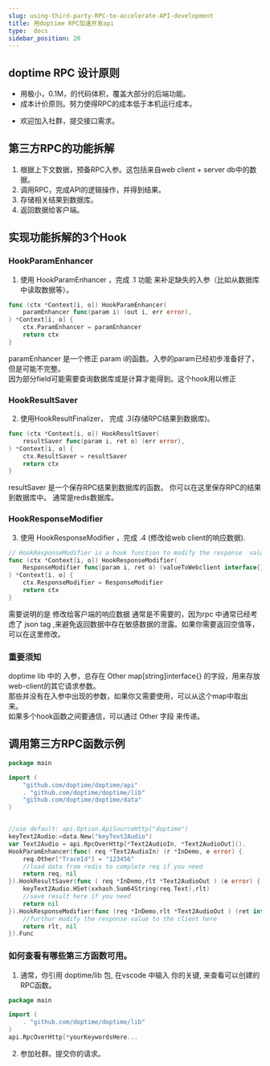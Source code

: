 ```yaml
---
slug: using-third-party-RPC-to-accelerate-API-development
title: 用doptime RPC加速开发api
type:  docs
sidebar_position: 20
---
```

## doptime RPC 设计原则
- 用极小，0.1M，的代码体积，覆盖大部分的后端功能。
- 成本计价原则。努力使得RPC的成本低于本机运行成本。
<!-- - 模块进化原则。doptime 反复迭代优化一千种RPC来满足大部分RPC需求。 -->
- 欢迎加入社群，提交接口需求。
<!-- - 零配置，透明的API交易。doptime 像股市一样，把API调用价格自动成交在市场供需平衡点。 -->
<!-- RPC的逻辑代码，涉及不同的语言，不同的依赖，编译配置等。把它们放到一个项目实际上是不可行的。 -->


## 第三方RPC的功能拆解
1. 根据上下文数据，预备RPC入参。这包括来自web client + server db中的数据。
2. 调用RPC，完成API的逻辑操作，并得到结果。
3. 存储相关结果到数据库。
4. 返回数据给客户端。

## 实现功能拆解的3个Hook

### HookParamEnhancer
1. 使用 HookParamEnhancer ，完成 .1 功能 来补足缺失的入参（比如从数据库中读取数据等）。
```go
func (ctx *Context[i, o]) HookParamEnhancer(
	paramEnhancer func(param i) (out i, err error),
) *Context[i, o] {
	ctx.ParamEnhancer = paramEnhancer
	return ctx
}
```
   paramEnhancer 是一个修正 param i的函数。入参的param已经初步准备好了，但是可能不完整。  
   因为部分field可能需要查询数据库或是计算才能得到。这个hook用以修正
### HookResultSaver
2. 使用HookResultFinalizer， 完成 .3(存储RPC结果到数据库)。    
```go 
func (ctx *Context[i, o]) HookResultSaver(
	resultSaver func(param i, ret o) (err error),
) *Context[i, o] {
	ctx.ResultSaver = resultSaver
	return ctx
}
```
   resultSaver 是一个保存RPC结果到数据库的函数。 你可以在这里保存RPC的结果到数据库中。 通常是redis数据库。  
### HookResponseModifier
3. 使用 HookResponseModifier ，完成 .4 (修改给web client的响应数据).

```go 
// HookResponseModifier is a hook function to modify the response  value to the web client.
func (ctx *Context[i, o]) HookResponseModifier(
	ResponseModifier func(param i, ret o) (valueToWebclient interface{}, err error),
) *Context[i, o] {
	ctx.ResponseModifier = ResponseModifier
	return ctx
}
```
   需要说明的是 修改给客户端的响应数据 通常是不需要的，因为rpc 中通常已经考虑了 json tag ,来避免返回数据中存在敏感数据的泄露。如果你需要返回空值等，可以在这里修改。

### 重要须知
doptime lib 中的 入参，总存在 Other map[string]interface{} 的字段，用来存放web-client的其它请求参数。  
那些并没有在入参中出现的参数，如果你又需要使用，可以从这个map中取出来。  
如果多个hook函数之间要通信，可以通过 Other 字段 来传递。

## 调用第三方RPC函数示例
```go   title="main.go"
package main

import (
	"github.com/doptime/doptime/api"
	. "github.com/doptime/doptime/lib"
	"github.com/doptime/doptime/data"
)


//use default: api.Option.ApiSourceHttp("doptime")
keyText2Audio:=data.New("keyText2Audio")
var Text2Audio = api.RpcOverHttp[*Text2AudioIn, *Text2AudioOut]().
HookParamEnhancer(func( req *Text2AudioIn) (r *InDemo, e error) {
	req.Other["TraceId"] = "123456"
	//load data from redis to complete req if you need
	return req, nil
}).HookResultSaver(func ( req *InDemo,rlt *Text2AudioOut ) (e error) {
	keyText2Audio.HSet(xxhash.Sum64String(req.Text),rlt)
	//save result here if you need 	
	return nil
}).HookResponseModifier(func (req *InDemo,rlt *Text2AudioOut ) (ret interface{},e error) {
	//furthur modify the response value to the client here
	return rlt, nil
}).Func


```


### 如何查看有哪些第三方函数可用。
1. 通常，你引用 doptime/lib 包, 在vscode 中输入 你的关键, 来查看可以创建的RPC函数。
```go 
package main

import (
	. "github.com/doptime/doptime/lib"
)
api.RpcOverHttp[*yourKeywordsHere...
```

2. 参加社群。提交你的请求。
 
